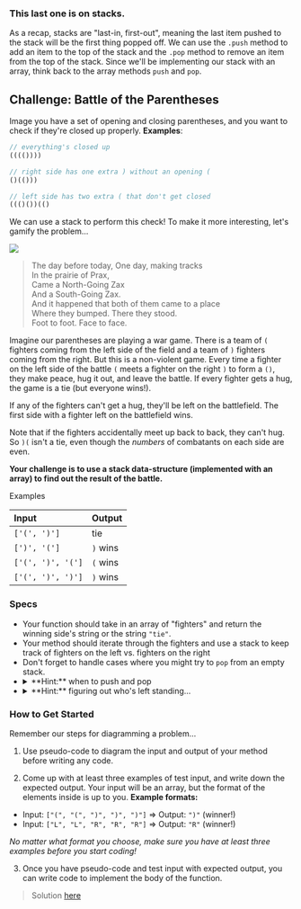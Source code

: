 ### This last one is on stacks.

As a recap, stacks are "last-in, first-out", meaning the last item pushed to the stack will be the first thing popped off. We can use the `.push` method to add an item to the top of the stack and the `.pop` method to remove an item from the top of the stack. Since we'll be implementing our stack with an array, think back to the array methods `push` and `pop`.

## Challenge: Battle of the Parentheses

Image you have a set of opening and closing parentheses, and you want to check if they're closed up properly. **Examples**:

```js
// everything's closed up
(((())))

// right side has one extra ) without an opening (
()(()))

// left side has two extra ( that don't get closed
((()())(()
```

We can use a stack to perform this check! To make it more interesting, let's gamify the problem...

<img src="http://vignette4.wikia.nocookie.net/seuss/images/9/92/Zax_in_prax.jpg/revision/latest?cb=20130206183730">

> The day before today, One day, making tracks<br>
In the prairie of Prax,<br>
Came a North-Going Zax<br>
And a South-Going Zax.<br>
And it happened that both of them came to a place<br>
Where they bumped. There they stood.<br>
Foot to foot. Face to face.<br>

Imagine our parentheses are playing a war game. There is a team of `(` fighters coming from the left side of the field and a team of `)` fighters coming from the right.  But this is a non-violent game. Every time a fighter on the left side of the battle `(` meets a fighter on the right `)` to form a `()`, they make peace, hug it out, and leave the battle. If every fighter gets a hug, the game is a tie (but everyone wins!).

If any of the fighters can't get a hug, they'll be left on the battlefield. The first side with a fighter left on the battlefield wins.

Note that if the fighters accidentally meet up back to back, they can't hug.  So `)(` isn't a tie, even though the _numbers_ of combatants on each side are even.


**Your challenge is to use a stack data-structure (implemented with an array) to find out the result of the battle.**


Examples

| Input | Output |
| :-- | :-- |
| `['(', ')']`  | tie |
| `[')', '(']` | `)` wins |
| `['(', ')', '(']` | `(` wins |
| `['(', ')', ')']` | `)` wins |

### Specs

* Your function should take in an array of "fighters" and return the winning side's string or the string `"tie"`.
* Your method should iterate through the fighters and use a stack to keep track of fighters on the left vs. fighters on the right
* Don't forget to handle cases where you might try to `pop` from an empty stack.
* <details><summary>**Hint:** when to push and pop</summary> fighters on the left should be pushed onto the stack, and when a fighter on the right comes along, you should pop from the stack.</details>
* <details><summary>**Hint:** figuring out who's left standing...</summary> The contents of your stack will tell you who won.<details>

### How to Get Started

Remember our steps for diagramming a problem...

1. Use pseudo-code to diagram the input and output of your method before writing any code.

2. Come up with at least three examples of test input, and write down the expected output. Your input will be an array, but the format of the elements inside is up to you. **Example formats:**
  * Input: `["(", "(", ")", ")", ")"]` => Output: `")"` (winner!)
  * Input: `["L", "L", "R", "R", "R"]` => Output: `"R"` (winner!)

  *No matter what format you choose, make sure you have at least three examples before you start coding!*

3. Once you have pseudo-code and test input with expected output, you can write code to implement the body of the function.


> Solution [here](http://jsbin.com/kiguwuzora/2/edit?js,console)
